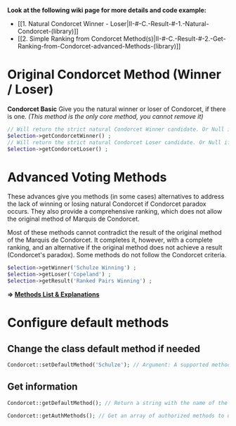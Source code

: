 **Look at the following wiki page for more details and code example:**
* [[1. Natural Condorcet Winner - Loser|II-#-C.-Result-#-1.-Natural-Condorcet-(library)]]
* [[2. Simple Ranking from Condorcet Method(s)|II-#-C.-Result-#-2.-Get-Ranking-from-Condorcet-advanced-Methods-(library)]]

# Original Condorcet Method (Winner / Loser)

**Condorcet Basic** Give you the natural winner or loser of Condorcet, if there is one.
*(This method is the only core method, you cannot remove it)*

```php
// Will return the strict natural Condorcet Winner candidate. Or Null if there is not.
$election->getCondorcetWinner() ;
// Will return the strict natural Condorcet Loser candidate. Or Null if there is not.
$election->getCondorcetLoser() ;
```

# Advanced Voting Methods

These advances give you methods (in some cases) alternatives to address the lack of winning or losing natural Condorcet if Condorcet paradox occurs.
They also provide a comprehensive ranking, which does not allow the original method of Marquis de Condorcet.

Most of these methods cannot contradict the result of the original method of the Marquis de Condorcet. It completes it, however, with a complete ranking, and an alternative if the original method does not achieve a result (Condorcet's paradox).
Some methods do not follow the Condorcet criteria.

```php
$election->getWinner('Schulze Winning') ;
$election->getLoser('Copeland') ;
$election->getResult('Ranked Pairs Winning') ;
```

**=> [Methods List & Explanations](https://github.com/julien-boudry/Condorcet/blob/master/VOTING_METHODS.md)**


# Configure default methods

## Change the class default method if needed
```php
Condorcet::setDefaultMethod('Schulze'); // Argument: A supported method
```

## Get information
```php
Condorcet::getDefaultMethod(); // Return a string with the name of the default method in used.

Condorcet::getAuthMethods(); // Get an array of authorized methods to use with the correct string to use as parameter.
```